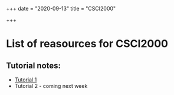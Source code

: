+++
date = "2020-09-13"
title = "CSCI2000"

+++


# List of reasources for CSCI2000

## Tutorial notes:
 - [Tutorial 1](/csci2000/tutorial01)
 - Tutorial 2 - coming next week

